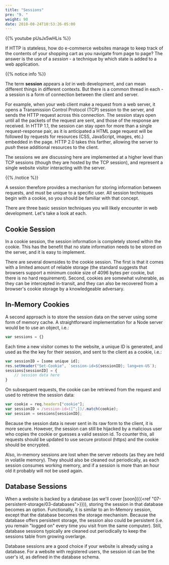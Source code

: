 ```yaml
---
title: "Sessions"
pre: "9. "
weight: 90
date: 2018-08-24T10:53:26-05:00
---
```


{{% youtube pUsJx5wHLis %}}

If HTTP is stateless, how do e-commerce websites manage to keep track of the contents of your shopping cart as you navigate from page to page? The answer is the use of a _session_ - a technique by which state is added to a web application.

{{% notice info %}}

The term **session** appears a _lot_ in web development, and can mean different things in different contexts.  But there is a common thread in each - a session is a form of connection between the client and server.

For example, when your web client make a request from a web server, it opens a Transmission Control Protocol (TCP) session to the server, and sends the HTTP request across this connection.  The session stays open until all the packets of the request are sent, and those of the response are received.  In HTTP 1.1, the session can stay open for more than a single request-response pair, as it is anticipated a HTML page request will be followed by requests for resources (CSS, JavaScript, images, etc.) embedded in the page.  HTTP 2.0 takes this farther, allowing the server to _push_ these additional resources to the client.

The sessions we are discussing here are implemented at a higher level than TCP sessions (though they are hosted by the TCP session), and represent a single website visitor interacting with the server.

{{% /notice %}}

A session therefore provides a mechanism for storing information between requests, and must be unique to a specific user.  All session techniques begin with a cookie, so you should be familiar with that concept.

There are three basic session techniques you will likely encounter in web development.  Let's take a look at each.

## Cookie Session

In a cookie session, the session information is completely stored within the cookie.  This has the benefit that no state information needs to be stored on the server, and it is easy to implement.  

There are several downsides to the cookie session.  The first is that it comes with a limited amount of reliable storage (the standard suggests that browsers support a minimum cookie size of 4096 bytes per cookie, but there is no hard requirement).  Second, cookies are somewhat vulnerable, as they can be intercepted in-transit, and they can also be recovered from a browser's cookie storage by a knowledgeable adversary.

## In-Memory Cookies

A second approach is to store the session data on the server using some form of memory cache.  A straightforward implementation for a Node server would be to use an object, i.e.:

```js
var sessions = {}
```

Each time a new visitor comes to the website, a unique ID is generated, and used as the the key for their session, and sent to the client as a cookie, i.e.:

```js
var sessionID = [some unique id];
res.setHeader("Set-Cookie", `session-id=${sessionID}; lang=en-US`);
sessions[sessionID] = {
    // session data here
}
```

On subsequent requests, the cookie can be retrieved from the request and used to retrieve the session data:

```js
var cookie = req.headers["cookie"];
var sessionID = /session-id=([^;])/.match(cookie);
var session = sessions[sessionID];
```

Because the session data is never sent in its raw form to the client, it is more secure.  However, the session can still be hijacked by a malicious user who copies the cookie or guesses a valid session id.  To counter this, all requests should be updated to use secure protocol (https) and the cookie should be encrypted.

Also, in-memory sessions are lost when the server reboots (as they are held in volatile memory).  They should also be cleaned out periodically, as each session consumes working memory, and if a session is more than an hour old it probably will not be used again.

## Database Sessions

When a website is backed by a database (as we'll cover [soon]({{<ref "07-persistent-storage/03-databases">}})), storing the session in that database becomes an option.  Functionally, it is similar to an In-Memory session, except that the database becomes the storage mechanism.  Because the database offers persistent storage, the session also could be persistent (i.e. you remain "logged on" every time you visit from the same computer).  Still, database sessions typically are cleaned out periodically to keep the sessions table from growing overlarge.

Database sessions are a good choice if your website is already using a database.  For a website with registered users, the session id can be the user's id, as defined in the database schema.